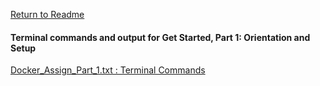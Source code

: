 [ Return to Readme ](shellynj/Docker_Assign_Part1_2_3)  


#### Terminal commands and output for Get Started, Part 1: Orientation and Setup 
[ Docker_Assign_Part_1.txt : Terminal Commands](/Docker_Tutorial/Docker_Part1/Docker_Assign_Part_1.txt)
